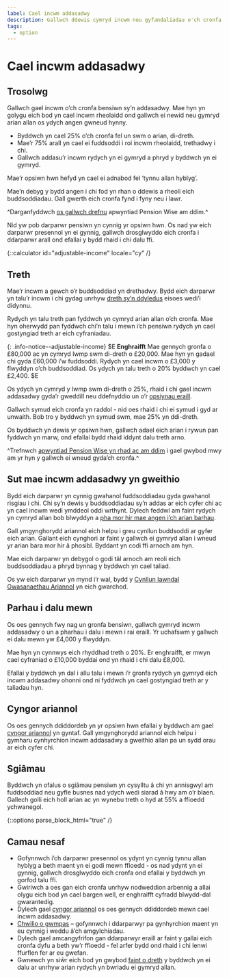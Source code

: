 ```yaml
---
label: Cael incwm addasadwy
description: Gallwch ddewis cymryd incwm neu gyfandaliadau o'ch cronfa bensiwn, trwy ddefnyddio trefniant tynnu allan hyblyg. Trefnwch apwyntiad Pension Wise heddiw.
tags:
  - option
---
```


# Cael incwm addasadwy

## Trosolwg

Gallwch gael incwm o’ch cronfa bensiwn sy’n addasadwy. Mae hyn yn golygu eich bod yn cael incwm rheolaidd ond gallwch ei newid neu gymryd arian allan os ydych angen gwneud hynny.

- Byddwch yn cael 25% o’ch cronfa fel un swm o arian, di-dreth.
- Mae’r 75% arall yn cael ei fuddsoddi i roi incwm rheolaidd, trethadwy i chi.
- Gallwch addasu’r incwm rydych yn ei gymryd a phryd y byddwch yn ei gymryd.

Mae’r opsiwn hwn hefyd yn cael ei adnabod fel ‘tynnu allan hyblyg’.

Mae’n debyg y bydd angen i chi fod yn rhan o ddewis a rheoli eich buddsoddiadau. Gall gwerth eich cronfa fynd i fyny neu i lawr.

^Darganfyddwch [os gallwch drefnu](/cy/pension-type-tool) apwyntiad Pension Wise am ddim.^

Nid yw pob darparwr pensiwn yn cynnig yr opsiwn hwn. Os nad yw eich darparwr presennol yn ei gynnig, gallwch drosglwyddo eich cronfa i ddarparwr arall ond efallai y bydd rhaid i chi dalu ffi.

{::calculator id="adjustable-income" locale="cy" /}

## Treth

Mae’r incwm a gewch o’r buddsoddiad yn drethadwy. Bydd eich darparwr yn talu’r incwm i chi gydag unrhyw [dreth sy’n ddyledus](/cy/tax) eisoes wedi’i didynnu.

Rydych yn talu treth pan fyddwch yn cymryd arian allan o’ch cronfa. Mae hyn oherwydd pan fyddwch chi’n talu i mewn i’ch pensiwn rydych yn cael gostyngiad treth ar eich cyfraniadau.

{: .info-notice--adjustable-income}
$E
**Enghraifft**
Mae gennych gronfa o £80,000 ac yn cymryd lwmp swm di-dreth o £20,000. Mae hyn yn gadael chi gyda £60,000 i’w fuddsoddi. Rydych yn cael incwm o £3,000 y flwyddyn o’ch buddsoddiad. Os ydych yn talu treth o 20% byddwch yn cael £2,400.
$E

Os ydych yn cymryd y lwmp swm di-dreth o 25%, rhaid i chi gael incwm addasadwy gyda’r gweddill neu ddefnyddio un o’r [opsiynau eraill](/cy/pension-pot-options).

Gallwch symud eich cronfa yn raddol - nid oes rhaid i chi ei symud i gyd ar unwaith. Bob tro y byddwch yn symud swm, mae 25% yn ddi-dreth.

Os byddwch yn dewis yr opsiwn hwn, gallwch adael eich arian i rywun pan fyddwch yn marw, ond efallai bydd rhaid iddynt dalu treth arno.

^Trefnwch [apwyntiad Pension Wise yn rhad ac am ddim](/cy/appointments?icn=book-appointment&amp;ici=bottom-adjustable-income) i gael gwybod mwy am yr hyn y gallwch ei wneud gyda’ch cronfa.^

## Sut mae incwm addasadwy yn gweithio

Bydd eich darparwr yn cynnig gwahanol fuddsoddiadau gyda gwahanol risgiau i chi. Chi sy’n dewis y buddsoddiadau sy’n addas ar eich cyfer chi ac yn cael incwm wedi ymddeol oddi wrthynt. Dylech feddwl am faint rydych yn cymryd allan bob blwyddyn a [pha mor hir mae angen i’ch arian barhau](/cy/making-money-last).

Gall ymgynghorydd ariannol eich helpu i greu cynllun buddsoddi ar gyfer eich arian. Gallant eich cynghori ar faint y gallwch ei gymryd allan i wneud yr arian bara mor hir â phosibl. Byddant yn codi ffi arnoch am hyn.

Mae eich darparwr yn debygol o godi tâl arnoch am reoli eich buddsoddiadau a phryd bynnag y byddwch yn cael taliad.

Os yw eich darparwr yn mynd i’r wal, bydd y [Cynllun Iawndal Gwasanaethau Ariannol](/cy/protection) yn eich gwarchod.

## Parhau i dalu mewn

Os oes gennych fwy nag un gronfa bensiwn, gallwch gymryd incwm addasadwy o un a pharhau i dalu i mewn i rai eraill. Yr uchafswm y gallwch ei dalu mewn yw £4,000 y flwyddyn.

Mae hyn yn cynnwys eich rhyddhad treth o 20%. Er enghraifft, er mwyn cael cyfraniad o £10,000 byddai ond yn rhaid i chi dalu £8,000.

Efallai y byddwch yn dal i allu talu i mewn i’r gronfa rydych yn gymryd eich incwm addasadwy ohonni ond ni fyddwch yn cael gostyngiad treth ar y taliadau hyn.

## Cyngor ariannol

Os oes gennych ddiddordeb yn yr opsiwn hwn efallai y byddwch am gael [cyngor ariannol](/cy/financial-advice) yn gyntaf. Gall ymgynghorydd ariannol eich helpu i gymharu cynhyrchion incwm addasadwy a gweithio allan pa un sydd orau ar eich cyfer chi.

## Sgiâmau

Byddwch yn ofalus o sgiâmau pensiwn yn cysylltu â chi yn annisgwyl am fuddsoddiad neu gyfle busnes nad ydych wedi siarad â hwy am o’r blaen. Gallech golli eich holl arian ac yn wynebu treth o hyd at 55% a ffioedd ychwanegol.

{::options parse_block_html="true" /}
<div class="next-steps next-steps--adjustable-income">

## Camau nesaf

- Gofynnwch i’ch darparwr presennol os ydynt yn cynnig tynnu allan hyblyg a beth maent yn ei godi mewn ffioedd - os nad ydynt yn ei gynnig, gallwch drosglwyddo eich cronfa ond efallai y byddwch yn gorfod talu ffi.
- Gwiriwch a oes gan eich cronfa unrhyw nodweddion arbennig a allai olygu eich bod yn cael bargen well, er enghraifft cyfradd blwydd-dal gwarantedig.
- Dylech gael [cyngor ariannol](/cy/financial-advice) os oes gennych ddiddordeb mewn cael incwm addasadwy.
- [Chwilio o gwmpas](/cy/shop-around) – gofynnwch i ddarparwyr pa gynhyrchion maent yn eu cynnig i weddu â’ch amgylchiadau.
- Dylech gael amcangyfrifon gan ddarparwyr eraill ar faint y gallai eich cronfa dyfu a beth yw’r ffioedd - fel arfer bydd ond rhaid i chi lenwi ffurflen fer ar eu gwefan.
- Gwnewch yn siŵr eich bod yn gwybod [faint o dreth](/cy/tax) y byddwch yn ei dalu ar unrhyw arian rydych yn bwriadu ei gymryd allan.

</div>
